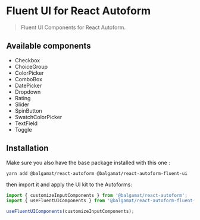 # Fluent UI for React Autoform

> Fluent UI Components for React Autoform.

## Available components

- Checkbox
- ChoiceGroup
- ColorPicker
- ComboBox
- DatePicker
- Dropdown
- Rating
- Slider
- SpinButton
- SwatchColorPicker
- TextField
- Toggle

## Installation

Make sure you also have the base package installed with this one :

`yarn add @balgamat/react-autoform @balgamat/react-autoform-fluent-ui`

then import it and apply the UI kit to the Autoforms:

```typescript
import { customizeInputComponents } from '@balgamat/react-autoform';
import { useFluentUIComponents } from '@balgamat/react-autoform-fluent-ui';

useFluentUIComponents(customizeInputComponents);
```
